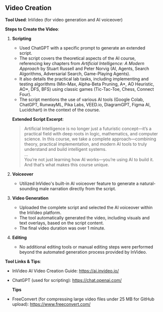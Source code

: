 
## Video Creation

**Tool Used**: InVideo (for video generation and AI voiceover)

**Steps to Create the Video**:

1. **Scripting**  
   - Used ChatGPT with a specific prompt to generate an extended script.  
   - The script covers the theoretical aspects of the AI course, referencing key chapters from *Artificial Intelligence: A Modern Approach* by Stuart Russell and Peter Norvig (AI, Agents, Search Algorithms, Adversarial Search, Game-Playing Agents).  
   - It also details the practical lab tasks, including implementing and testing algorithms (Min-Max, Alpha-Beta Pruning, A*, AO Heuristic, AO*, DFS, BFS) using classic games (Tic-Tac-Toe, Chess, Connect Four).  
   - The script mentions the use of various AI tools (Google Colab, ChatGPT, RunwayML, Pika Labs, VEED.io, DiagramGPT, Figma AI, Lucidchart) in the context of the course.  


   **Extended Script Excerpt**:  
   > Artificial Intelligence is no longer just a futuristic concept—it’s a practical field with deep roots in logic, mathematics, and computer science. In this course, we take a complete approach—combining theory, practical implementation, and modern AI tools to truly understand and build intelligent systems.  
   > …  
   > You’re not just learning how AI works—you’re using AI to build it. And that’s what makes this course unique.

2. **Voiceover**  
   - Utilized InVideo's built-in AI voiceover feature to generate a natural-sounding male narration directly from the script.

3. **Video Generation**  
   - Uploaded the complete script and selected the AI voiceover within the InVideo platform.  
   - The tool automatically generated the video, including visuals and text overlays, based on the script content.  
   - The final video duration was over 1 minute.

4. **Editing**  
   - No additional editing tools or manual editing steps were performed beyond the automated generation process provided by InVideo.

**Tool Links & Tips**:  
- InVideo AI Video Creation Guide: https://ai.invideo.io/  
- ChatGPT (used for scripting): https://chat.openai.com/

  **Tips**
- FreeConvert (for compressing large video files under 25 MB for GitHub upload): https://www.freeconvert.com/  

